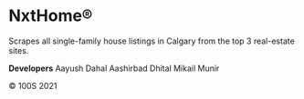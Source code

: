 # NxtHome®
Scrapes all single-family house listings in Calgary from the top 3 real-estate sites.

**Developers**
Aayush Dahal
Aashirbad Dhital
Mikail Munir

© 100S 2021
